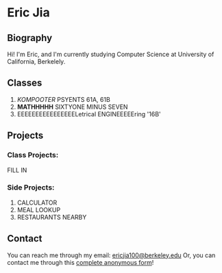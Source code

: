 # Eric Jia

## Biography

Hi! I'm Eric, and I'm currently studying Computer Science at University of California, Berkelely.

## Classes 

1. _KOMPOOTER_ PSYENTS 61A, 61B
2. **MATHHHHH** SIXTYONE MINUS SEVEN
3. EEEEEEEEEEEEEEEELetrical ENGINEEEEEring '16B'

## Projects

### Class Projects:

FILL IN

### Side Projects:

1. CALCULATOR 
2. MEAL LOOKUP
3. RESTAURANTS NEARBY

## Contact

You can reach me through my email: ericjia100@berkeley.edu
Or, you can contact me through this [complete anonymous form](https://docs.google.com/forms/d/e/1FAIpQLSepvIMdvuwMXqr6XmOlG0QqPh0x7R6JLb8F1I3xSeI7AmyRLA/viewform?usp=sf_link)!
